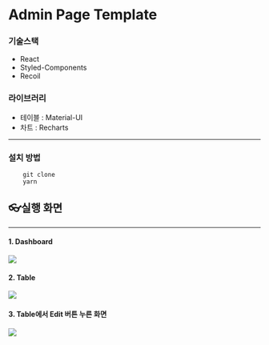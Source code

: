 # Admin Page Template

### 기술스택

- React
- Styled-Components
- Recoil

### 라이브러리

- 테이블 : Material-UI
- 차트 : Recharts

---

### 설치 방법

```
    git clone
    yarn
```

## 👓실행 화면

---

#### 1. Dashboard

![](https://images.velog.io/images/hyunjoong/post/e8380b31-ef34-4f60-869e-a16da7556b5d/image.png)

#### 2. Table

![](https://images.velog.io/images/hyunjoong/post/328ff2cb-8ce4-4d62-9df4-6d126ab41c79/image.png)

#### 3. Table에서 Edit 버튼 누른 화면

![](https://images.velog.io/images/hyunjoong/post/789954e4-eec4-481d-95b7-2b35f208961e/image.png)
